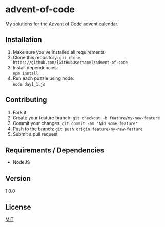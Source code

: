 # advent-of-code

My solutions for the [Advent of Code](http://adventofcode.com/) advent calendar.

## Installation

1. Make sure you've installed all requirements
2. Clone this repository:
  `git clone https://github.com/[GitHubUsername]/advent-of-code`
3. Install dependencies:  
  `npm install`
4. Run each puzzle using node:  
  `node day1_1.js`

## Contributing

1. Fork it
2. Create your feature branch: `git checkout -b feature/my-new-feature`
3. Commit your changes: `git commit -am 'Add some feature'`
4. Push to the branch: `git push origin feature/my-new-feature`
5. Submit a pull request

## Requirements / Dependencies

* NodeJS

## Version

1.0.0

## License

[MIT](LICENSE)
